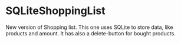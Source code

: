 # SQLiteShoppingList
New version of Shopping list. This one uses SQLite to store data, like products and amount. It has also a delete-button for bought products.
